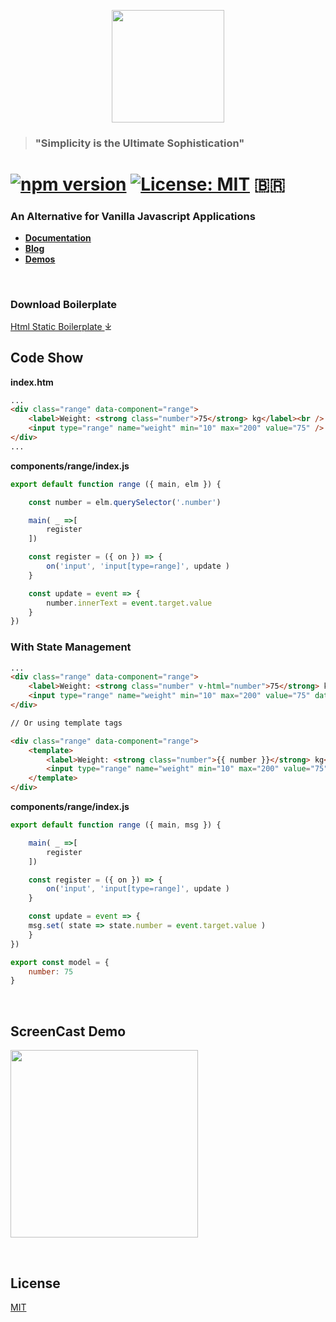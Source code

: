 <p align="center">
  <img  src="https://jails-org.github.io/images/logo.svg" width="180" />
</p>

> ### "Simplicity is the Ultimate Sophistication"

# [![npm version](https://badge.fury.io/js/jails-js.svg?v4)](https://badge.fury.io/js/jails-js)  [![License: MIT](https://img.shields.io/badge/License-MIT-yellow.svg)](https://opensource.org/licenses/MIT) 🇧🇷

### An Alternative for Vanilla Javascript Applications <br />
- [**Documentation**](https://jails-org.github.io) 
- [**Blog**](https://medium.com/jails-org)
- [**Demos**](https://codesandbox.io/search?query=jails-js)

<br />

### Download Boilerplate
[ Html Static Boilerplate ](https://github.com/jails-org/Boilerplate/archive/master.zip) ⤓

## Code Show

**index.htm**

```html
...
<div class="range" data-component="range">
    <label>Weight: <strong class="number">75</strong> kg</label><br />
    <input type="range" name="weight" min="10" max="200" value="75" />
</div> 
...
```

**components/range/index.js**

```js
export default function range ({ main, elm }) {

    const number = elm.querySelector('.number')

    main( _ =>[
        register
    ])

    const register = ({ on }) => {
        on('input', 'input[type=range]', update )
    }

    const update = event => {
        number.innerText = event.target.value
    }
})
```

### With State Management

```html
...
<div class="range" data-component="range">
    <label>Weight: <strong class="number" v-html="number">75</strong> kg</label><br />
    <input type="range" name="weight" min="10" max="200" value="75" data-static />
</div> 

// Or using template tags

<div class="range" data-component="range">
    <template>
        <label>Weight: <strong class="number">{{ number }}</strong> kg</label><br />
        <input type="range" name="weight" min="10" max="200" value="75" data-static />
    </template>
</div>
```

**components/range/index.js**

```js
export default function range ({ main, msg }) {

    main( _ =>[
        register
    ])

    const register = ({ on }) => {
        on('input', 'input[type=range]', update )
    }

    const update = event => {
	msg.set( state => state.number = event.target.value )
    }
})

export const model = {
    number: 75
}
```

<br />

## ScreenCast Demo
<p>
<a target="_blank" href="https://www.youtube.com/watch?v=0tziV17wT5g"><img width="300" src="http://i3.ytimg.com/vi/0tziV17wT5g/maxresdefault.jpg" /></a>
</p>

<br />

## License
[MIT](http://opensource.org/licenses/MIT)

